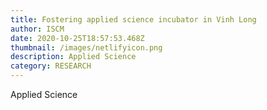 ```yaml
---
title: Fostering applied science incubator in Vinh Long
author: ISCM
date: 2020-10-25T18:57:53.468Z
thumbnail: /images/netlifyicon.png
description: Applied Science
category: RESEARCH
---
```


Applied Science
